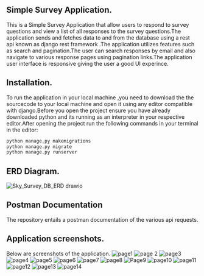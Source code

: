 ## Simple Survey Application.
This is a Simple Survey Application that allow users to respond to survey questions and view a list of all responses to the survey
questions.The application sends and fetches data to and from the database using a rest api known as django rest framework .The application utilizes features such as search and pagination.The user can search responses by email and also navigate to various response pages using pagination links.The application user interface is responsive giving the user a good UI experince.
## Installation.
To run the application in your local machine ,you need to download the the sourcecode to your local machine and open it using any editor compatible with django.Before you open  the project ensure you have already downloaded python and its running as an interpreter in your respective editor.After opening the project run the following commands in your terminal in the editor:
```python
python manage.py makemigrations
python manage.py migrate
python manage.py runserver
```
## ERD Diagram.
![Sky_Survey_DB_ERD drawio](https://github.com/Kimani-dev931/Simple-Survey-Application/assets/77829096/169d33a9-46dd-4aed-9442-d6c81c15dfdc)
## Postman Documentation
The repository entails a postman documentation of the various api requests.

## Application screenshots.
Below are screenshots of the application.
![page1](https://github.com/Kimani-dev931/Simple-Survey-Application/assets/77829096/394e747a-8d10-421d-90bb-fb15558e50f3)
![page 2](https://github.com/Kimani-dev931/Simple-Survey-Application/assets/77829096/17f3affa-60d3-4fab-94a2-314bf2249624)
![page3](https://github.com/Kimani-dev931/Simple-Survey-Application/assets/77829096/8a4ab751-0111-4247-be89-8d0b25acfd91)
![page4](https://github.com/Kimani-dev931/Simple-Survey-Application/assets/77829096/60ef5e61-6f5c-497d-bbb0-9901820d7717)
![page5](https://github.com/Kimani-dev931/Simple-Survey-Application/assets/77829096/7e3dd127-00ad-41f9-a329-5c44464f4897)
![page6](https://github.com/Kimani-dev931/Simple-Survey-Application/assets/77829096/a1cb634c-ac24-40fe-bff3-c46a95ffba10)
![page7](https://github.com/Kimani-dev931/Simple-Survey-Application/assets/77829096/71bb23d0-0921-43a4-977f-e69a36418720)
![page8](https://github.com/Kimani-dev931/Simple-Survey-Application/assets/77829096/fd6cc4dd-ff3c-4903-aa40-6029dffddc2c)
![Page9](https://github.com/Kimani-dev931/Simple-Survey-Application/assets/77829096/abbf748d-3c49-4573-be2e-f6b01a32ff61)
![page10](https://github.com/Kimani-dev931/Simple-Survey-Application/assets/77829096/8906f1d6-92ea-4342-938a-4c89b29ef808)
![page11](https://github.com/Kimani-dev931/Simple-Survey-Application/assets/77829096/7e7a27a5-c1de-4d8b-a548-2f490cb8fbdb)
![page12](https://github.com/Kimani-dev931/Simple-Survey-Application/assets/77829096/84bb015a-60e5-430c-b122-8a6987cd06ff)
![page13](https://github.com/Kimani-dev931/Simple-Survey-Application/assets/77829096/304aa0c5-76f8-4e7d-b459-abee34e247a6)
![page14](https://github.com/Kimani-dev931/Simple-Survey-Application/assets/77829096/1ef939ac-d867-4372-8f9f-8130360fb081)






 
